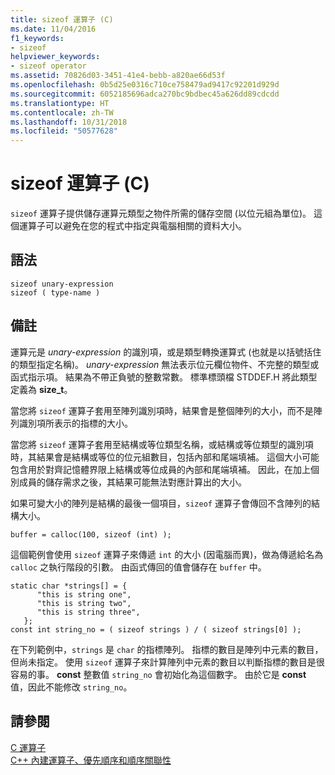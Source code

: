 ```yaml
---
title: sizeof 運算子 (C)
ms.date: 11/04/2016
f1_keywords:
- sizeof
helpviewer_keywords:
- sizeof operator
ms.assetid: 70826d03-3451-41e4-bebb-a820ae66d53f
ms.openlocfilehash: 0b5d25e0316c710ce758479ad9417c92201d929d
ms.sourcegitcommit: 6052185696adca270bc9bdbec45a626dd89cdcdd
ms.translationtype: HT
ms.contentlocale: zh-TW
ms.lasthandoff: 10/31/2018
ms.locfileid: "50577628"
---
```

# <a name="sizeof-operator-c"></a>sizeof 運算子 (C)

`sizeof` 運算子提供儲存運算元類型之物件所需的儲存空間 (以位元組為單位)。 這個運算子可以避免在您的程式中指定與電腦相關的資料大小。

## <a name="syntax"></a>語法

```
sizeof unary-expression
sizeof ( type-name )
```

## <a name="remarks"></a>備註

運算元是 *unary-expression* 的識別項，或是類型轉換運算式 (也就是以括號括住的類型指定名稱)。 *unary-expression* 無法表示位元欄位物件、不完整的類型或函式指示項。 結果為不帶正負號的整數常數。 標準標頭檔 STDDEF.H 將此類型定義為 **size_t**。

當您將 `sizeof` 運算子套用至陣列識別項時，結果會是整個陣列的大小，而不是陣列識別項所表示的指標的大小。

當您將 `sizeof` 運算子套用至結構或等位類型名稱，或結構或等位類型的識別項時，其結果會是結構或等位的位元組數目，包括內部和尾端填補。 這個大小可能包含用於對齊記憶體界限上結構或等位成員的內部和尾端填補。 因此，在加上個別成員的儲存需求之後，其結果可能無法對應計算出的大小。

如果可變大小的陣列是結構的最後一個項目，`sizeof` 運算子會傳回不含陣列的結構大小。

```
buffer = calloc(100, sizeof (int) );
```

這個範例會使用 `sizeof` 運算子來傳遞 `int` 的大小 (因電腦而異)，做為傳遞給名為 `calloc` 之執行階段的引數。 由函式傳回的值會儲存在 `buffer` 中。

```
static char *strings[] = {
      "this is string one",
      "this is string two",
      "this is string three",
   };
const int string_no = ( sizeof strings ) / ( sizeof strings[0] );
```

在下列範例中，`strings` 是 `char` 的指標陣列。 指標的數目是陣列中元素的數目，但尚未指定。 使用 `sizeof` 運算子來計算陣列中元素的數目以判斷指標的數目是很容易的事。 **const** 整數值 `string_no` 會初始化為這個數字。 由於它是 **const** 值，因此不能修改 `string_no`。

## <a name="see-also"></a>請參閱

[C 運算子](c-operators.md)<br/>
[C++ 內建運算子、優先順序和順序關聯性](../cpp/cpp-built-in-operators-precedence-and-associativity.md)
